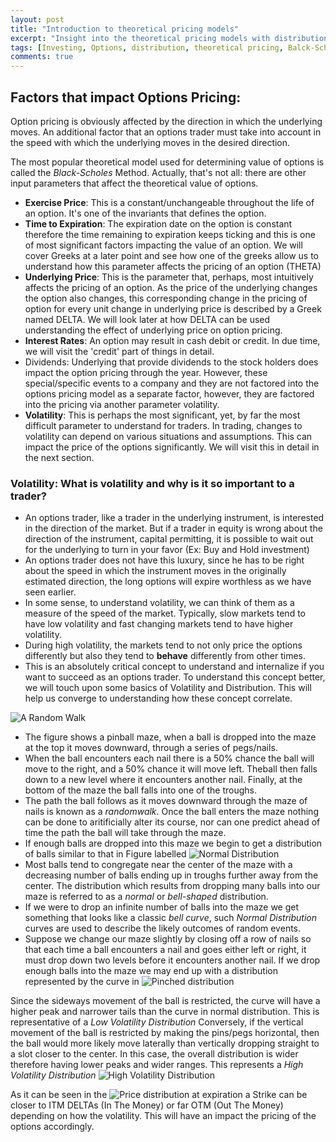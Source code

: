 ```yaml
---
layout: post
title: "Introduction to theoretical pricing models"
excerpt: "Insight into the theoretical pricing models with distributions"
tags: [Investing, Options, distribution, theoretical pricing, Balck-Scholes]
comments: true
---
```


## Factors that impact Options Pricing:

Option pricing is obviously affected by the direction in which the underlying moves. An additional factor that an options trader must take into account in the speed with which the underlying moves in the desired direction.

The most popular theoretical model used for determining value of options is called the *Black-Scholes* Method. Actually, that's not all: there are other input parameters that affect the theoretical value of options.

-   **Exercise Price**: This is a constant/unchangeable throughout the life of an option. It's one of the invariants that defines the option.
-   **Time to Expiration**: The expiration date on the option is constant therefore the time remaining to expiration keeps ticking and this is one of most significant factors impacting the value of an option. We will cover Greeks at a later point and see how one of the greeks allow us to understand how this parameter affects the pricing of an option (THETA)
-   **Underlying Price**: This is the parameter that, perhaps, most intuitively affects the pricing of an option. As the price of the underlying changes the option also changes, this corresponding change in the pricing of option for every unit change in underlying price is described by a Greek named DELTA. We will look later at how DELTA can be used understanding the effect of underlying price on option pricing.
-   **Interest Rates**: An option may result in cash debit or credit. In due time, we will visit the 'credit' part of things in detail.
-   Dividends: Underlying that provide dividends to the stock holders does impact the option pricing through the year. However, these special/specific events to a company and they are not factored into the options pricing model as a separate factor, however, they are factored into the pricing via another parameter volatility.
-   **Volatility**: This is perhaps the most significant, yet, by far the most difficult parameter to understand for traders. In trading, changes to volatility can depend on various situations and assumptions. This can impact the price of the options significantly. We will visit this in detail in the next section.

### Volatility: What is volatility and why is it so important to a trader?<a id="sec-2" name="sec-2"></a>

-   An options trader, like a trader in the underlying instrument, is interested in the direction of the market. But if a trader in equity is wrong about the direction of the instrument, capital permitting, it is possible to wait out for the underlying to turn in your favor (Ex: Buy and Hold investment)
-   An options trader does not have this luxury, since he has to be right about the speed in which the instrument moves in the originally estimated direction, the long options will expire worthless as we have seen earlier.
-   In some sense, to understand volatility, we can think of them as a measure of the speed of the market. Typically, slow markets tend to have low volatility and fast changing markets tend to have higher volatility.
-   During high volatility, the markets tend to not only price the options differently but also they tend to **behave** differently from other times.
-   This is an absolutely critical concept to understand and internalize if you want to succeed as an options trader. To understand this concept better, we will touch upon some basics of Volatility and Distribution. This will help us converge to understanding how these concept correlate.

![A Random Walk](../images/dist/random_walk.jpeg)
-   The figure shows a pinball maze, when a ball is dropped into the maze at the top it moves downward, through a series of pegs/nails.
-   When the ball encounters each nail there is a 50% chance the ball will move to the right, and a 50% chance it will move left. Theball then falls down to a new level where it encounters another nail. Finally, at the bottom of the maze the ball falls into one of the troughs.
-   The path the ball follows as it moves downward through the maze of nails is known as a *randomwalk*. Once the ball enters the maze nothing can be done to aritificially alter its course, nor can one predict ahead of time the path the ball will take through the maze.
-   If enough balls are dropped into this maze we begin to get a distribution of balls similar to that in Figure labelled ![Normal Distribution](../images/dist/normal_dist.jpeg)
-   Most balls tend to congregate near the center of the maze with a decreasing number of balls ending up in troughs further away from the center. The distribution which results from dropping many balls into our maze is referred  to as a *normal* or *bell-shaped* distribution.
-   If we were to drop an infinite number of balls into the maze we get something that looks like a classic *bell curve*, such *Normal Distribution* curves are used to describe the likely outcomes of random events.
-   Suppose we change our maze slightly by closing off a row of nails so that each time a ball encounters a nail and goes either left or right, it must drop down two levels before it encounters another nail. If we drop enough balls into the maze we may end up with a distribution represented by the curve in ![Pinched distribution](../images/dist/low_vol_dist.jpeg)

Since the sideways movement of the ball is restricted, the curve will have a higher peak and narrower tails than the curve in normal distribution. This is representative of a *Low Volatility Distribution*
Conversely, if the vertical movement of the ball is restricted by making the pins/pegs horizontal, then the ball would more likely move laterally than vertically dropping straight to a slot closer to the center. In this case, the overall distribution is wider therefore having lower peaks and wider ranges. This represents a *High Volatility Distribution* ![High Volatility Distribution](../images/dist/high_vol_dist.jpeg)

As it can be seen in the ![Price distribution at expiration](../images/dist/price_dist_at_exp.jpeg) a Strike can be closer to ITM DELTAs (In The Money) or far OTM (Out The Money) depending on how the volatility. This will have an impact the pricing of the options accordingly.
